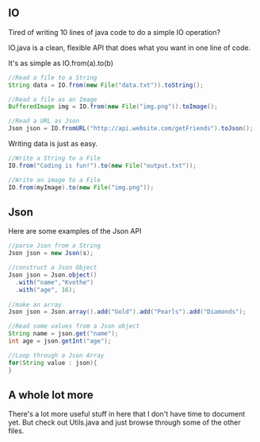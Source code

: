 ## IO

Tired of writing 10 lines of java code to do a simple IO operation?

IO.java is a clean, flexible API that does what you want in one line of code.

It's as simple as IO.from(a).to(b)

```java
//Read a file to a String
String data = IO.from(new File("data.txt")).toString();

//Read a file as an Image
BufferedImage img = IO.from(new File("img.png")).toImage();

//Read a URL as Json
Json json = IO.fromURL("http://api.website.com/getFriends").toJson();
```

Writing data is just as easy.

```java
//Write a String to a File
IO.from("Coding is fun!").to(new File("output.txt"));

//Write an image to a File
IO.from(myImage).to(new File("img.png"));
```

## Json

Here are some examples of the Json API

```java
//parse Json from a String
Json json = new Json(s);

//construct a Json Object
Json json = Json.object()
  .with("name","Kvothe")
  .with("age", 16);
  
//make an array
Json json = Json.array().add("Gold").add("Pearls").add("Diamonds");

//Read some values from a Json object
String name = json.get("name");
int age = json.getInt("age");

//Loop through a Json Array
for(String value : json){
}
```

## A whole lot more
There's a lot more useful stuff in here that I don't have time to document yet. But check out Utils.java and just browse through some of the other files.
